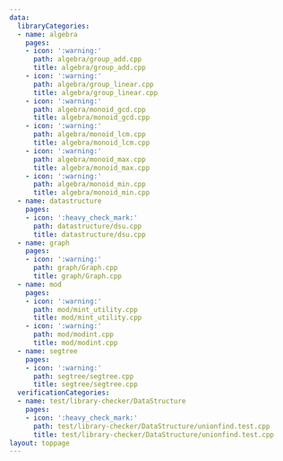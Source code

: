 ```yaml
---
data:
  libraryCategories:
  - name: algebra
    pages:
    - icon: ':warning:'
      path: algebra/group_add.cpp
      title: algebra/group_add.cpp
    - icon: ':warning:'
      path: algebra/group_linear.cpp
      title: algebra/group_linear.cpp
    - icon: ':warning:'
      path: algebra/monoid_gcd.cpp
      title: algebra/monoid_gcd.cpp
    - icon: ':warning:'
      path: algebra/monoid_lcm.cpp
      title: algebra/monoid_lcm.cpp
    - icon: ':warning:'
      path: algebra/monoid_max.cpp
      title: algebra/monoid_max.cpp
    - icon: ':warning:'
      path: algebra/monoid_min.cpp
      title: algebra/monoid_min.cpp
  - name: datastructure
    pages:
    - icon: ':heavy_check_mark:'
      path: datastructure/dsu.cpp
      title: datastructure/dsu.cpp
  - name: graph
    pages:
    - icon: ':warning:'
      path: graph/Graph.cpp
      title: graph/Graph.cpp
  - name: mod
    pages:
    - icon: ':warning:'
      path: mod/mint_utility.cpp
      title: mod/mint_utility.cpp
    - icon: ':warning:'
      path: mod/modint.cpp
      title: mod/modint.cpp
  - name: segtree
    pages:
    - icon: ':warning:'
      path: segtree/segtree.cpp
      title: segtree/segtree.cpp
  verificationCategories:
  - name: test/library-checker/DataStructure
    pages:
    - icon: ':heavy_check_mark:'
      path: test/library-checker/DataStructure/unionfind.test.cpp
      title: test/library-checker/DataStructure/unionfind.test.cpp
layout: toppage
---
```

